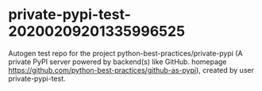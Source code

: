 # private-pypi-test-20200209201335996525
Autogen test repo for the project python-best-practices/private-pypi (A private PyPI server powered by backend(s) like GitHub. homepage https://github.com/python-best-practices/github-as-pypi), created by user private-pypi-test. 
